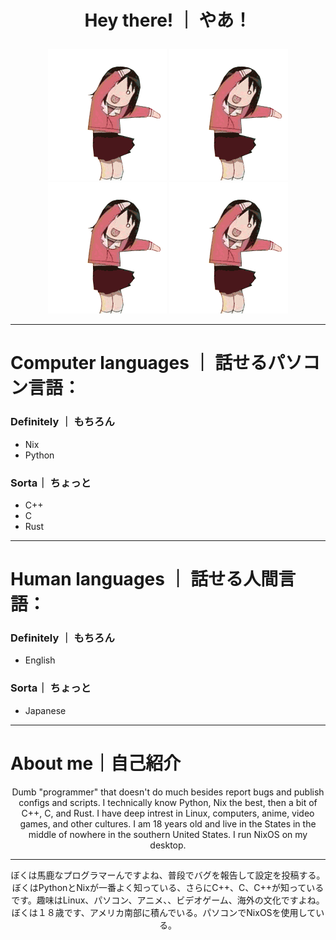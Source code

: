 # <p align="center">Hey there! ｜ やあ！</p>

<p align="center">
    <img src="./azumanga-daioh-osaka.gif" alt="osaker"/>
    <img src="./azumanga-daioh-osaka.gif" alt="osaker"/>
    <img src="./azumanga-daioh-osaka.gif" alt="osaker"/>
    <img src="./azumanga-daioh-osaka.gif" alt="osaker"/>
</p>



---

# Computer languages ｜ 話せるパソコン言語：
### Definitely ｜ もちろん
- Nix
- Python
### Sorta｜ ちょっと
- C++
- C
- Rust

---

# Human languages ｜ 話せる人間言語：
### Definitely ｜ もちろん
- English
### Sorta｜ ちょっと
- Japanese

---

# About me｜自己紹介
<p align="center">Dumb "programmer" that doesn't do much besides report bugs and publish configs and scripts. I technically know Python, Nix the best, then a bit of C++, C, and Rust. I have deep intrest in Linux, computers, anime, video games, and other cultures. I am 18 years old and live in the States in the middle of nowhere in the southern United States. I run NixOS on my desktop.</p>

---

<p align="center">ぼくは馬鹿なプログラマーんですよね、普段でバグを報告して設定を投稿する。ぼくはPythonとNixが一番よく知っている、さらにC++、C、C++が知っているです。趣味はLinux、パソコン、アニメ、、ビデオゲーム、海外の文化ですよね。ぼくは１８歳です、アメリカ南部に積んでいる。パソコンでNixOSを使用している。</p>
